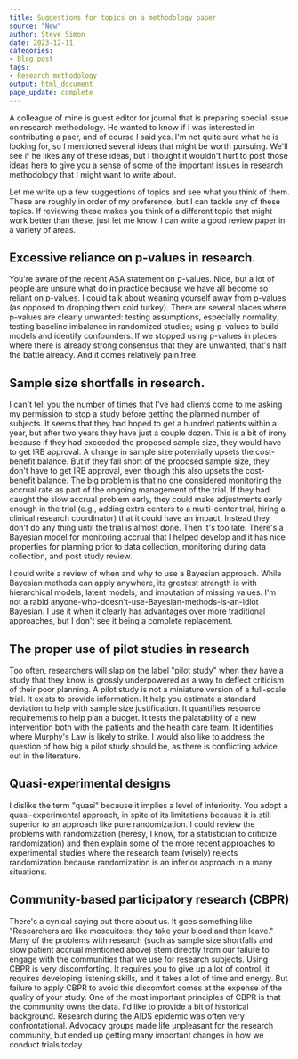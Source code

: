 ```yaml
---
title: Suggestions for topics on a methodology paper
source: "New"
author: Steve Simon
date: 2023-12-11
categories:
- Blog post
tags:
- Research methodology
output: html_document
page_update: complete
---
```


A colleague of mine is guest editor for journal that is preparing special issue on research methodology. He wanted to know if I was interested in contributing a paer, and of course I said yes. I'm not quite sure what he is looking for, so I mentioned several ideas that might be worth pursuing. We'll see if he likes any of these ideas, but I thought it wouldn't hurt to post those ideas here to give you a sense of some of the important issues in research methodology that I might want to write about.

<!---more--->

Let me write up a few suggestions of topics and see what you think of them. These are roughly in order of my preference, but I can tackle any of these topics. If reviewing these makes you think of a different topic that might work better than these, just let me know. I can write a good review paper in a variety of areas.

## Excessive reliance on p-values in research.

You're aware of the recent ASA statement on p-values. Nice, but a lot of people are unsure what do in practice because we have all become so reliant on p-values. I could talk about weaning yourself away from p-values (as opposed to dropping them cold turkey). There are several places where p-values are clearly unwanted: testing assumptions, especially normality; testing baseline imbalance in randomized studies; using p-values to build models and identify confounders. If we stopped using p-values in places where there is already strong consensus that they are unwanted, that's half the battle already. And it comes relatively pain free.

## Sample size shortfalls in research.

I can't tell you the number of times that I've had clients come to me asking my permission to stop a study before getting the planned number of subjects. It seems that they had hoped to get a hundred patients within a year, but after two years they have just a couple dozen. This is a bit of irony because if they had exceeded the proposed sample size, they would have to get IRB approval. A change in sample size potentially upsets the cost-benefit balance. But if they fall short of the proposed sample size, they don't have to get IRB approval, even though this also upsets the cost-benefit balance. The big problem is that no one considered monitoring the accrual rate as part of the ongoing management of the trial. If they had caught the slow accrual problem early, they could make adjustments early enough in the trial (e.g., adding extra centers to a multi-center trial, hiring a clinical research coordinator) that it could have an impact. Instead they don't do any thing until the trial is almost done. Then it's too late. There's a Bayesian model for monitoring accrual that I helped develop and it has nice properties for planning prior to data collection, monitoring during data collection, and post study review.

I could write a review of when and why to use a Bayesian approach. While Bayesian methods can apply anywhere, its greatest strength is with hierarchical models, latent models, and imputation of missing values. I'm not a rabid anyone-who-doesn't-use-Bayesian-methods-is-an-idiot Bayesian. I use it when it clearly has advantages over more traditional approaches, but I don't see it being a complete replacement.

## The proper use of pilot studies in research

Too often, researchers will slap on the label "pilot study" when they have a study that they know is grossly underpowered as a way to deflect criticism of their poor planning. A pilot study is not a miniature version of a full-scale trial. It exists to provide information. It help you estimate a standard deviation to help with sample size justification. It quantifies resource requirements to help plan a budget. It tests the palatability of a new intervention both with the patients and the health care team. It identifies where Murphy's Law is likely to strike. I would also like to address the question of how big a pilot study should be, as there is conflicting advice out in the literature.

## Quasi-experimental designs

I dislike the term "quasi" because it implies a level of inferiority. You adopt a quasi-experimental approach, in spite of its limitations because it is still superior to an approach like pure randomization. I could review the problems with randomization (heresy, I know, for a statistician to criticize randomization) and then explain some of the more recent approaches to experimental studies where the research team (wisely) rejects randomization because randomization is an inferior approach in a many situations.

## Community-based participatory research (CBPR)

There's a cynical saying out there about us. It goes something like "Researchers are like mosquitoes; they take your blood and then leave." Many of the problems with research (such as sample size shortfalls and slow patient accrual mentioned above) stem directly from our failure to engage with the communities that we use for research subjects. Using CBPR is very discomforting. It requires you to give up a lot of control, it requires developing listening skills, and it takes a lot of time and energy. But failure to apply CBPR to avoid this discomfort comes at the expense of the quality of your study. One of the most important principles of CBPR is that the community owns the data. I'd like to provide a bit of historical background. Research during the AIDS epidemic was often very confrontational. Advocacy groups made life unpleasant for the research community, but ended up getting many important changes in how we conduct trials today.
